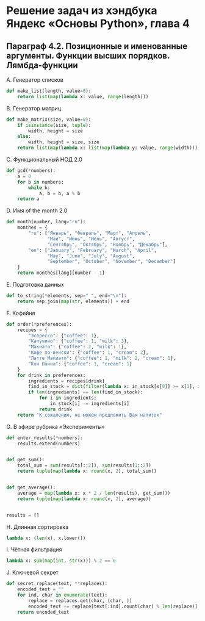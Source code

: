 # Решение задач из хэндбука Яндекс «Основы Python», глава 4

## Параграф 4.2. Позиционные и именованные аргументы. Функции высших порядков. Лямбда-функции

A. Генератор списков
```python
def make_list(length, value=0):
    return list(map(lambda x: value, range(length)))
```

B. Генератор матриц
```python
def make_matrix(size, value=0):
    if isinstance(size, tuple):
        width, height = size
    else:
        width, height = size, size
    return list(map(lambda x: list(map(lambda y: value, range(width))), range(height)))
```

C. Функциональный НОД 2.0
```python
def gcd(*numbers):
    a = 0
    for b in numbers:
        while b:
            a, b = b, a % b
    return a
```

D. Имя of the month 2.0
```python
def month(number, lang="ru"):
    monthes = {
        "ru": ["Январь", "Февраль", "Март", "Апрель", 
               "Май", "Июнь", "Июль", "Август", 
               "Сентябрь", "Октябрь", "Ноябрь", "Декабрь"],
        "en": ["January", "February", "March", "April", 
               "May", "June", "July", "August", 
               "September", "October", "November", "December"]
    }
    return monthes[lang][number - 1]
```

E. Подготовка данных
```python
def to_string(*elements, sep=" ", end="\n"):
    return sep.join(map(str, elements)) + end
```

F. Кофейня
```python
def order(*preferences):
    recipes = {
        "Эспрессо": {"coffee": 1},
        "Капучино": {"coffee": 1, "milk": 3},
        "Макиато": {"coffee": 2, "milk": 1},
        "Кофе по-венски": {"coffee": 1, "cream": 2},
        "Латте Макиато": {"coffee": 1, "milk": 2, "cream": 1},
        "Кон Панна": {"coffee": 1, "cream": 1}
    }
    for drink in preferences:
        ingredients = recipes[drink]
        find_in_stock = dict(filter(lambda x: in_stock[x[0]] >= x[1], ingredients.items()))
        if len(ingredients) == len(find_in_stock):
            for i in ingredients:
                in_stock[i] -= ingredients[i]
            return drink
    return "К сожалению, не можем предложить Вам напиток"
```

G. В эфире рубрика «Эксперименты»
```python
def enter_results(*numbers):
    results.extend(numbers)


def get_sum():
    total_sum = sum(results[::2]), sum(results[1::2])
    return tuple(map(lambda x: round(x, 2), total_sum))


def get_average():
    average = map(lambda x: x * 2 / len(results), get_sum())
    return tuple(map(lambda x: round(x, 2), average))


results = []
```

H. Длинная сортировка
```python
lambda x: (len(x), x.lower())
```

I. Чётная фильтрация
```python
lambda x: sum(map(int, str(x))) % 2 == 0
```

J. Ключевой секрет
```python
def secret_replace(text, **replaces):
    encoded_text = ""
    for ind, char in enumerate(text):
        replace = replaces.get(char, (char, ))
        encoded_text += replace[text[:ind].count(char) % len(replace)]
    return encoded_text
```